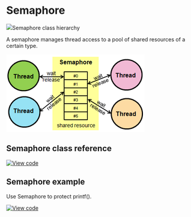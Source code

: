 # Semaphore

<span class="images">![](https://os.mbed.com/docs/mbed-os/v6.10/mbed-os-api-doxy/classrtos_1_1_semaphore.png)<span>Semaphore class hierarchy</span></span>

A semaphore manages thread access to a pool of shared resources of a certain type.

<span class="images">![](../../images/Semaphore.png)</span>

## Semaphore class reference

[![View code](https://www.mbed.com/embed/?type=library)](https://os.mbed.com/docs/mbed-os/v6.10/mbed-os-api-doxy/classrtos_1_1_semaphore.html)

## Semaphore example

Use Semaphore to protect printf().

[![View code](https://www.mbed.com/embed/?url=https://github.com/ARMmbed/mbed-os-snippet-Semaphore/tree/v6.10)](https://github.com/ARMmbed/mbed-os-snippet-Semaphore/blob/v6.10/main.cpp)

